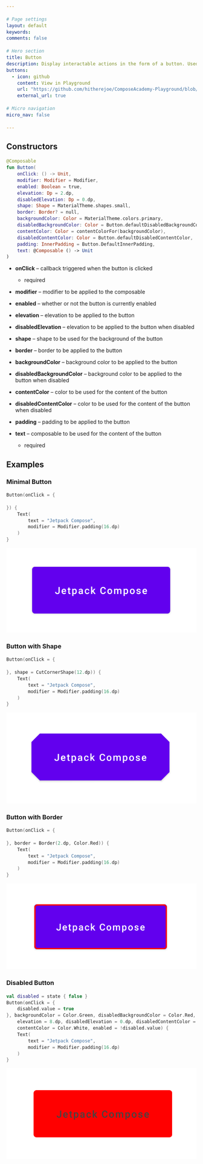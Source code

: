 ```yaml
---

# Page settings
layout: default
keywords:
comments: false

# Hero section
title: Button
description: Display interactable actions in the form of a button. Used to provide a means of user input with a variety of display options
buttons:
  - icon: github
    content: View in Playground
    url: "https://github.com/hitherejoe/ComposeAcademy-Playground/blob/master/app/src/main/java/co/joebirch/composeplayground/material/button.kt"
    external_url: true

# Micro navigation
micro_nav: false

---
```


## Constructors

```kotlin
@Composable
fun Button(
    onClick: () -> Unit,
    modifier: Modifier = Modifier,
    enabled: Boolean = true,
    elevation: Dp = 2.dp,
    disabledElevation: Dp = 0.dp,
    shape: Shape = MaterialTheme.shapes.small,
    border: Border? = null,
    backgroundColor: Color = MaterialTheme.colors.primary,
    disabledBackgroundColor: Color = Button.defaultDisabledBackgroundColor,
    contentColor: Color = contentColorFor(backgroundColor),
    disabledContentColor: Color = Button.defaultDisabledContentColor,
    padding: InnerPadding = Button.DefaultInnerPadding,
    text: @Composable () -> Unit
)
```

* **onClick** – callback triggered when the button is clicked
  * required

* **modifier** – modifier to be applied to the composable

* **enabled** – whether or not the button is currently enabled

* **elevation** – elevation to be applied to the button

* **disabledElevation** – elevation to be applied to the button when disabled

* **shape** – shape to be used for the background of the button

* **border** – border to be applied to the button

* **backgroundColor** – background color to be applied to the button

* **disabledBackgroundColor** – background color to be applied to the button when disabled

* **contentColor** – color to be used for the content of the button

* **disabledContentColor** – color to be used for the content of the button when disabled

* **padding** – padding to be applied to the button

* **text** – composable to be used for the content of the button
  * required

## Examples

### Minimal Button
  
```kotlin
Button(onClick = {

}) {
    Text(
        text = "Jetpack Compose",
        modifier = Modifier.padding(16.dp)
    )
}
```

![Alert dialog](/academy/material/media/button.png)

### Button with Shape
  
```kotlin
Button(onClick = {

}, shape = CutCornerShape(12.dp)) {
    Text(
        text = "Jetpack Compose",
        modifier = Modifier.padding(16.dp)
    )
}
```

![Alert dialog](/academy/material/media/button_shape.png)

### Button with Border

```kotlin
Button(onClick = {

}, border = Border(2.dp, Color.Red)) {
    Text(
        text = "Jetpack Compose",
        modifier = Modifier.padding(16.dp)
    )
}
```

![Alert dialog](/academy/material/media/button_border.png)

### Disabled Button

```kotlin
val disabled = state { false }
Button(onClick = {
    disabled.value = true
}, backgroundColor = Color.Green, disabledBackgroundColor = Color.Red,
    elevation = 8.dp, disabledElevation = 0.dp, disabledContentColor = Color.DarkGray,
    contentColor = Color.White, enabled = !disabled.value) {
    Text(
        text = "Jetpack Compose",
        modifier = Modifier.padding(16.dp)
    )
}
```

![Alert dialog](/academy/material/media/button_disabled.png)
